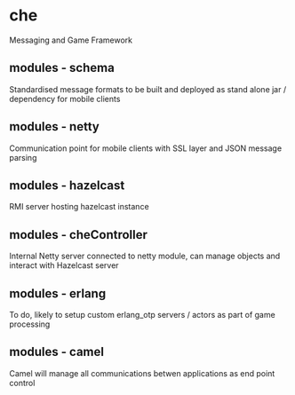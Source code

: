 # che
Messaging and Game Framework

## modules - schema
Standardised message formats to be built and deployed as stand alone jar / dependency for mobile clients

## modules - netty
Communication point for mobile clients with SSL layer and JSON message parsing

## modules - hazelcast
RMI server hosting hazelcast instance

## modules - cheController
Internal Netty server connected to netty module, can manage objects and interact with Hazelcast server

## modules - erlang 
To do, likely to setup custom erlang_otp servers / actors as part of game processing

## modules - camel
Camel will manage all communications betwen applications as end point control 

